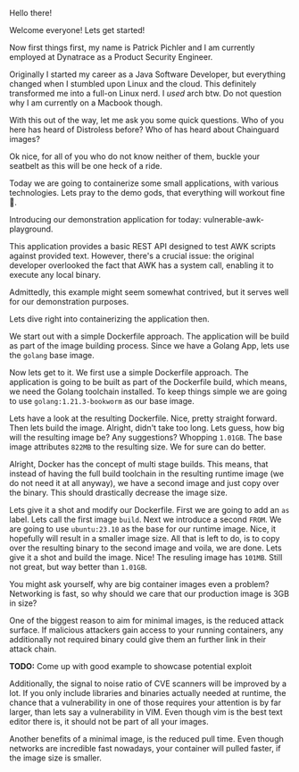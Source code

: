 Hello there!

Welcome everyone! Lets get started!

Now first things first, my name is Patrick Pichler and I am currently employed at Dynatrace as a
Product Security Engineer.

Originally I started my career as a Java Software Developer, but everything changed when I stumbled
upon Linux and the cloud. This definitely transformed me into a full-on Linux nerd. I *used* arch
btw. Do not question why I am currently on a Macbook though.

With this out of the way, let me ask you some quick questions. Who of you here has heard of
Distroless before? Who of has heard about Chainguard images?

Ok nice, for all of you who do not know neither of them, buckle your seatbelt as this will be one
heck of a ride.

Today we are going to containerize some small applications, with various technologies. Lets pray to
the demo gods, that everything will workout fine 🙏.

Introducing our demonstration application for today: vulnerable-awk-playground.

This application provides a basic REST API designed to test AWK scripts against provided text.
However, there's a crucial issue: the original developer overlooked the fact that AWK has a system
call, enabling it to execute any local binary.

Admittedly, this example might seem somewhat contrived, but it serves well for our demonstration
purposes.

Lets dive right into containerizing the application then.

We start out with a simple Dockerfile approach. The application will be build as part of the image
building process. Since we have a Golang App, lets use the `golang` base image.

Now lets get to it. We first use a simple Dockerfile approach. The application is going to be built
as part of the Dockerfile build, which means, we need the Golang toolchain installed. To keep things
simple we are going to use `golang:1.21.3-bookworm` as our base image.

Lets have a look at the resulting Dockerfile. Nice, pretty straight forward. Then lets build the
image. Alright, didn't take too long. Lets guess, how big will the resulting image be? Any
suggestions? Whopping `1.01GB`. The base image attributes `822MB` to the resulting size. We for
sure can do better.

Alright, Docker has the concept of multi stage builds. This means, that instead of having the full
build toolchain in the resulting runtime image (we do not need it at all anyway), we have a second
image and just copy over the binary. This should drastically decrease the image size.

Lets give it a shot and modify our Dockerfile. First we are going to add an `as` label. Lets call
the first image `build`. Next we introduce a second `FROM`. We are going to use `ubuntu:23.10` as
the base for our runtime image. Nice, it hopefully will result in a smaller image size. All that is
left to do, is to copy over the resulting binary to the second image and voila, we are done. Lets
give it a shot and build the image. Nice! The resuling image has `101MB`. Still not great, but way
better than `1.01GB`.

You might ask yourself, why are big container images even a problem? Networking is fast, so why
should we care that our production image is 3GB in size?

One of the biggest reason to aim for minimal images, is the reduced attack surface. If malicious
attackers gain access to your running containers, any additionally not required binary could give
them an further link in their attack chain.

**TODO:** Come up with good example to showcase potential exploit

Additionally, the signal to noise ratio of CVE scanners will be improved by a lot. If you only
include libraries and binaries actually needed at runtime, the chance that a vulnerability in one
of those requires your attention is by far larger, than lets say a vulnerability in VIM. Even though
vim is the best text editor there is, it should not be part of all your images.

Another benefits of a minimal image, is the reduced pull time. Even though networks are incredible
fast nowadays, your container will pulled faster, if the image size is smaller.
